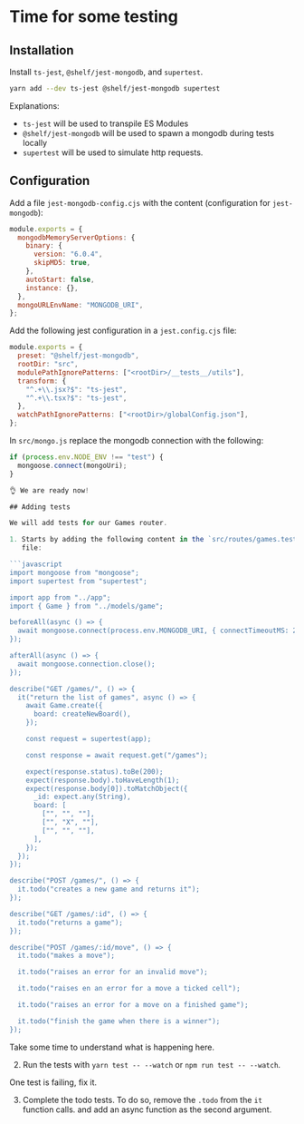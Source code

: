 # Time for some testing

## Installation

Install `ts-jest`, `@shelf/jest-mongodb`, and `supertest`.

```bash
yarn add --dev ts-jest @shelf/jest-mongodb supertest
```

Explanations:

- `ts-jest` will be used to transpile ES Modules
- `@shelf/jest-mongodb` will be used to spawn a mongodb during tests locally
- `supertest` will be used to simulate http requests.

## Configuration

Add a file `jest-mongodb-config.cjs` with the content (configuration for
`jest-mongodb`):

```javascript
module.exports = {
  mongodbMemoryServerOptions: {
    binary: {
      version: "6.0.4",
      skipMD5: true,
    },
    autoStart: false,
    instance: {},
  },
  mongoURLEnvName: "MONGODB_URI",
};
```

Add the following jest configuration in a `jest.config.cjs` file:

```javascript
module.exports = {
  preset: "@shelf/jest-mongodb",
  rootDir: "src",
  modulePathIgnorePatterns: ["<rootDir>/__tests__/utils"],
  transform: {
    "^.+\\.jsx?$": "ts-jest",
    "^.+\\.tsx?$": "ts-jest",
  },
  watchPathIgnorePatterns: ["<rootDir>/globalConfig.json"],
};
```

In `src/mongo.js` replace the mongodb connection with the following:

````javascript
if (process.env.NODE_ENV !== "test") {
  mongoose.connect(mongoUri);
}

👌 We are ready now!

## Adding tests

We will add tests for our Games router.

1. Starts by adding the following content in the `src/routes/games.test.js`
   file:

```javascript
import mongoose from "mongoose";
import supertest from "supertest";

import app from "../app";
import { Game } from "../models/game";

beforeAll(async () => {
  await mongoose.connect(process.env.MONGODB_URI, { connectTimeoutMS: 2000 });
});

afterAll(async () => {
  await mongoose.connection.close();
});

describe("GET /games/", () => {
  it("return the list of games", async () => {
    await Game.create({
      board: createNewBoard(),
    });

    const request = supertest(app);

    const response = await request.get("/games");

    expect(response.status).toBe(200);
    expect(response.body).toHaveLength(1);
    expect(response.body[0]).toMatchObject({
      _id: expect.any(String),
      board: [
        ["", "", ""],
        ["", "X", ""],
        ["", "", ""],
      ],
    });
  });
});

describe("POST /games/", () => {
  it.todo("creates a new game and returns it");
});

describe("GET /games/:id", () => {
  it.todo("returns a game");
});

describe("POST /games/:id/move", () => {
  it.todo("makes a move");

  it.todo("raises an error for an invalid move");

  it.todo("raises en an error for a move a ticked cell");

  it.todo("raises an error for a move on a finished game");

  it.todo("finish the game when there is a winner");
});
````

Take some time to understand what is happening here.

2. Run the tests with `yarn test -- --watch` or `npm run test -- --watch`.

One test is failing, fix it.

3. Complete the todo tests. To do so, remove the `.todo` from the `it` function
   calls. and add an async function as the second argument.
